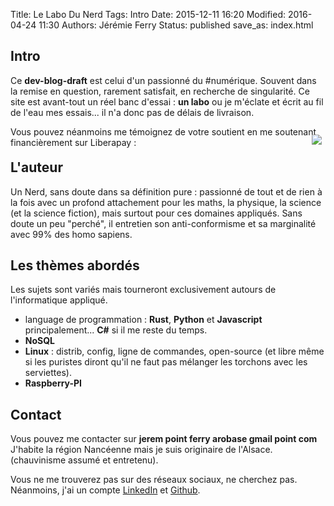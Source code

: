 Title: Le Labo Du Nerd
Tags: Intro
Date: 2015-12-11 16:20
Modified: 2016-04-24 11:30
Authors: Jérémie Ferry
Status: published
save_as: index.html

## Intro

Ce **dev-blog-draft** est celui d'un passionné du #numérique.
Souvent dans la remise en question, rarement satisfait, en recherche de singularité.
Ce site est avant-tout un réel banc d'essai : **un labo** ou je m'éclate et écrit au fil de l'eau mes essais... il n'a donc pas de délais de livraison.

Vous pouvez néanmoins me témoignez de votre soutient en me soutenant financièrement sur Liberapay :
<p style="position: relative;padding: 0; margin-top: -10px;">
    <span style="position: absolute;right: 6px;top: -25px;">
        <script src="https://liberapay.com/mothsART/widgets/button.js"></script>
        <noscript>
            <a href="https://liberapay.com/mothsART/donate">
                <img src="https://liberapay.com/assets/widgets/donate.svg">
            </a>
        </noscript>
    </span>
</p>

## L'auteur

Un Nerd, sans doute dans sa définition pure : passionné de tout et de rien à la fois avec un profond attachement pour les maths, la physique, la science (et la science fiction), mais surtout pour ces domaines appliqués.
Sans doute un peu "perché", il entretien son anti-conformisme et sa marginalité avec 99% des homo sapiens.

## Les thèmes abordés

Les sujets sont variés mais tourneront exclusivement autours de l'informatique appliqué.

* language de programmation : **Rust**, **Python** et **Javascript** principalement... **C#** si il me reste du temps.
* **NoSQL**
* **Linux** : distrib, config, ligne de commandes, open-source (et libre même si les puristes diront qu'il ne faut pas mélanger les torchons avec les serviettes).
* **Raspberry-PI**

## Contact

Vous pouvez me contacter sur **jerem point ferry arobase gmail point com**
J'habite la région Nancéenne mais je suis originaire de l'Alsace. (chauvinisme assumé et entretenu).

Vous ne me trouverez pas sur des réseaux sociaux, ne cherchez pas.
Néanmoins, j'ai un compte [LinkedIn](https://www.linkedin.com/in/jérémie-ferry-0268a789) et [Github](https://github.com/mothsART).
